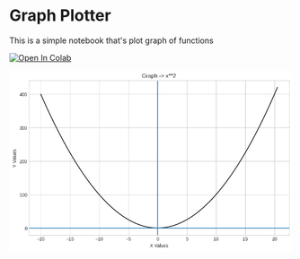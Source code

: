 # Graph Plotter
This is a simple notebook that's plot graph of functions

 
[![Open In Colab][colab-badge]][colab-notebook]


[colab-notebook]: <https://colab.research.google.com/drive/1-qS70-KvEEZqpJ3Eht5ziCurcOrwQs3O?usp=sharing>
[colab-badge]: <https://colab.research.google.com/assets/colab-badge.svg>



![preview](https://github.com/luisjeremias/Graph-Plotter/blob/main/download.png)

 
